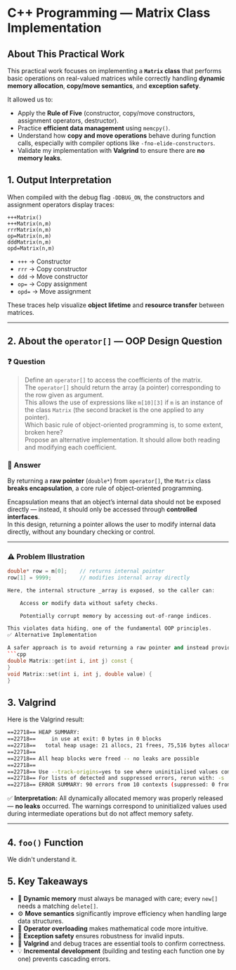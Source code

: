 
# C++ Programming — Matrix Class Implementation

## About This Practical Work

This practical work focuses on implementing a **`Matrix` class** that performs basic operations on real-valued matrices while correctly handling **dynamic memory allocation**, **copy/move semantics**, and **exception safety**.  

It allowed us to:
- Apply the **Rule of Five** (constructor, copy/move constructors, assignment operators, destructor).  
- Practice **efficient data management** using `memcpy()`.  
- Understand how **copy and move operations** behave during function calls, especially with compiler options like `-fno-elide-constructors`.  
- Validate my implementation with **Valgrind** to ensure there are **no memory leaks**.  


## 1. Output Interpretation

When compiled with the debug flag `-DDBUG_ON`, the constructors and assignment operators display traces:

```
+++Matrix()
+++Matrix(n,m)
rrrMatrix(n,m)
op=Matrix(n,m)
dddMatrix(n,m)
opd=Matrix(n,m)
```

* `+++` → Constructor
* `rrr` → Copy constructor
* `ddd` → Move constructor
* `op=` → Copy assignment
* `opd=` → Move assignment

These traces help visualize **object lifetime** and **resource transfer** between matrices.

---
## 2. About the `operator[]` — OOP Design Question

### ❓ Question
> Define an `operator[]` to access the coefficients of the matrix.  
> The `operator[]` should return the array (a pointer) corresponding to the row given as argument.  
> This allows the use of expressions like `m[10][3]` if `m` is an instance of the class `Matrix` (the second bracket is the one applied to any pointer).  
> Which basic rule of object-oriented programming is, to some extent, broken here?  
> Propose an alternative implementation. It should allow both reading and modifying each coefficient.

### 💬 Answer

By returning a **raw pointer** (`double*`) from `operator[]`, the `Matrix` class **breaks encapsulation**, a core rule of object-oriented programming.

Encapsulation means that an object’s internal data should not be exposed directly — instead, it should only be accessed through **controlled interfaces**.  
In this design, returning a pointer allows the user to modify internal data directly, without any boundary checking or control.

---

### ⚠️ Problem Illustration

```cpp
double* row = m[0];    // returns internal pointer
row[1] = 9999;         // modifies internal array directly

Here, the internal structure _array is exposed, so the caller can:

    Access or modify data without safety checks.

    Potentially corrupt memory by accessing out-of-range indices.

This violates data hiding, one of the fundamental OOP principles.
✅ Alternative Implementation

A safer approach is to avoid returning a raw pointer and instead provide explicit access methods with built-in range checking:
```cpp
double Matrix::get(int i, int j) const {  
}
void Matrix::set(int i, int j, double value) {  
}
```
## 3. Valgrind

Here is the Valgrind result:

```bash
==22718== HEAP SUMMARY:
==22718==     in use at exit: 0 bytes in 0 blocks
==22718==   total heap usage: 21 allocs, 21 frees, 75,516 bytes allocated
==22718==
==22718== All heap blocks were freed -- no leaks are possible
==22718==
==22718== Use --track-origins=yes to see where uninitialised values come from
==22718== For lists of detected and suppressed errors, rerun with: -s
==22718== ERROR SUMMARY: 90 errors from 10 contexts (suppressed: 0 from 0)
```

✅ **Interpretation:**
All dynamically allocated memory was properly released — **no leaks** occurred.
The warnings correspond to uninitialized values used during intermediate operations but do not affect memory safety.

---

## 4. `foo()` Function
We didn't understand it. 


## 5. Key Takeaways

* 🧩 **Dynamic memory** must always be managed with care; every `new[]` needs a matching `delete[]`.
* ⚙️ **Move semantics** significantly improve efficiency when handling large data structures.
* 🧮 **Operator overloading** makes mathematical code more intuitive.
* 🚫 **Exception safety** ensures robustness for invalid inputs.
* 🧠 **Valgrind** and debug traces are essential tools to confirm correctness.
* 💡 **Incremental development** (building and testing each function one by one) prevents cascading errors.

